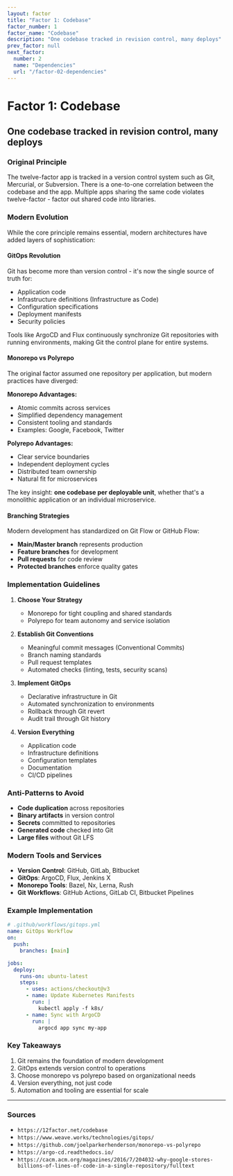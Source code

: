 ```yaml
---
layout: factor
title: "Factor 1: Codebase"
factor_number: 1
factor_name: "Codebase"
description: "One codebase tracked in revision control, many deploys"
prev_factor: null
next_factor:
  number: 2
  name: "Dependencies"
  url: "/factor-02-dependencies"
---
```


# Factor 1: Codebase

## One codebase tracked in revision control, many deploys

### Original Principle

The twelve-factor app is tracked in a version control system such as Git, Mercurial, or Subversion. There is a one-to-one correlation between the codebase and the app. Multiple apps sharing the same code violates twelve-factor - factor out shared code into libraries.

### Modern Evolution

While the core principle remains essential, modern architectures have added layers of sophistication:

#### GitOps Revolution

Git has become more than version control - it's now the single source of truth for:
- Application code
- Infrastructure definitions (Infrastructure as Code)
- Configuration specifications
- Deployment manifests
- Security policies

Tools like ArgoCD and Flux continuously synchronize Git repositories with running environments, making Git the control plane for entire systems.

#### Monorepo vs Polyrepo

The original factor assumed one repository per application, but modern practices have diverged:

**Monorepo Advantages:**
- Atomic commits across services
- Simplified dependency management
- Consistent tooling and standards
- Examples: Google, Facebook, Twitter

**Polyrepo Advantages:**
- Clear service boundaries
- Independent deployment cycles
- Distributed team ownership
- Natural fit for microservices

The key insight: **one codebase per deployable unit**, whether that's a monolithic application or an individual microservice.

#### Branching Strategies

Modern development has standardized on Git Flow or GitHub Flow:
- **Main/Master branch** represents production
- **Feature branches** for development
- **Pull requests** for code review
- **Protected branches** enforce quality gates

### Implementation Guidelines

1. **Choose Your Strategy**
   - Monorepo for tight coupling and shared standards
   - Polyrepo for team autonomy and service isolation

2. **Establish Git Conventions**
   - Meaningful commit messages (Conventional Commits)
   - Branch naming standards
   - Pull request templates
   - Automated checks (linting, tests, security scans)

3. **Implement GitOps**
   - Declarative infrastructure in Git
   - Automated synchronization to environments
   - Rollback through Git revert
   - Audit trail through Git history

4. **Version Everything**
   - Application code
   - Infrastructure definitions
   - Configuration templates
   - Documentation
   - CI/CD pipelines

### Anti-Patterns to Avoid

- **Code duplication** across repositories
- **Binary artifacts** in version control
- **Secrets** committed to repositories
- **Generated code** checked into Git
- **Large files** without Git LFS

### Modern Tools and Services

- **Version Control**: GitHub, GitLab, Bitbucket
- **GitOps**: ArgoCD, Flux, Jenkins X
- **Monorepo Tools**: Bazel, Nx, Lerna, Rush
- **Git Workflows**: GitHub Actions, GitLab CI, Bitbucket Pipelines

### Example Implementation

```yaml
# .github/workflows/gitops.yml
name: GitOps Workflow
on:
  push:
    branches: [main]

jobs:
  deploy:
    runs-on: ubuntu-latest
    steps:
      - uses: actions/checkout@v3
      - name: Update Kubernetes Manifests
        run: |
          kubectl apply -f k8s/
      - name: Sync with ArgoCD
        run: |
          argocd app sync my-app
```

### Key Takeaways

1. Git remains the foundation of modern development
2. GitOps extends version control to operations
3. Choose monorepo vs polyrepo based on organizational needs
4. Version everything, not just code
5. Automation and tooling are essential for scale

---

### Sources

- `https://12factor.net/codebase`
- `https://www.weave.works/technologies/gitops/`
- `https://github.com/joelparkerhenderson/monorepo-vs-polyrepo`
- `https://argo-cd.readthedocs.io/`
- `https://cacm.acm.org/magazines/2016/7/204032-why-google-stores-billions-of-lines-of-code-in-a-single-repository/fulltext`